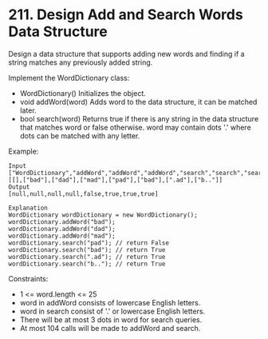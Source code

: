 # 211. Design Add and Search Words Data Structure

Design a data structure that supports adding new words and finding if a string matches any previously added string.

Implement the WordDictionary class:

* WordDictionary() Initializes the object.
* void addWord(word) Adds word to the data structure, it can be matched later.
* bool search(word) Returns true if there is any string in the data structure that matches word or false otherwise. word may contain dots '.' where dots can be matched with any letter.


Example:
```
Input
["WordDictionary","addWord","addWord","addWord","search","search","search","search"]
[[],["bad"],["dad"],["mad"],["pad"],["bad"],[".ad"],["b.."]]
Output
[null,null,null,null,false,true,true,true]

Explanation
WordDictionary wordDictionary = new WordDictionary();
wordDictionary.addWord("bad");
wordDictionary.addWord("dad");
wordDictionary.addWord("mad");
wordDictionary.search("pad"); // return False
wordDictionary.search("bad"); // return True
wordDictionary.search(".ad"); // return True
wordDictionary.search("b.."); // return True
```

Constraints:

* 1 <= word.length <= 25
* word in addWord consists of lowercase English letters.
* word in search consist of '.' or lowercase English letters.
* There will be at most 3 dots in word for search queries.
* At most 104 calls will be made to addWord and search.